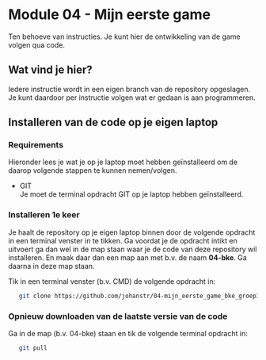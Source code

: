 # Module 04 - Mijn eerste game
Ten behoeve van instructies. Je kunt hier de ontwikkeling van de game volgen qua code.  
  
## Wat vind je hier?
Iedere instructie wordt in een eigen branch van de repository opgeslagen. Je kunt daardoor per instructie volgen wat er gedaan is aan programmeren.  
  
## Installeren van de code op je eigen laptop
  
### Requirements
Hieronder lees je wat je op je laptop moet hebben geïnstalleerd om de daarop volgende stappen te kunnen nemen/volgen.  
  
* GIT  
  Je moet de terminal opdracht GIT op je laptop hebben geïnstalleerd.  
  
### Installeren 1e keer
Je haalt de repository op je eigen laptop binnen door de volgende opdracht in een terminal venster in te tikken. Ga voordat je de opdracht intikt en uitvoert ga dan wel in de map staan waar je de code van deze repository wil installeren. En maak daar dan een map aan met b.v. de naam **04-bke**. Ga daarna in deze map staan. 
  
Tik in een terminal venster (b.v. CMD) de volgende opdracht in:  
```bash
   git clone https://github.com/johanstr/04-mijn_eerste_game_bke_groep1a .
```  
  
### Opnieuw downloaden van de laatste versie van de code
Ga in de map (b.v. 04-bke) staan en tik de volgende terminal opdracht in:  
  
```bash
   git pull
```

